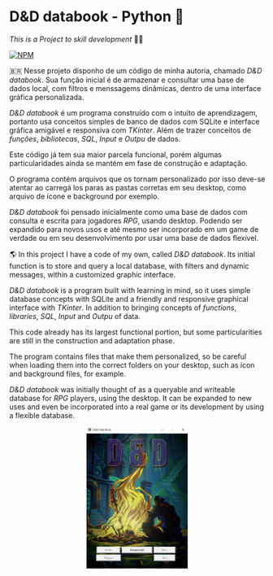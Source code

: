 # D&D databook - Python  :snake:

_This is a Project to skill development_ :man_student:

[![NPM](https://img.shields.io/npm/l/react)](https://github.com/DanBelasco/Python/blob/main/LICENSE)

🇧🇷  Nesse projeto disponho de um código de minha autoria, chamado *D&D databook*.
Sua função inicial é de armazenar e consultar uma base de dados local, com filtros e menssagems dinâmicas, dentro de uma interface gráfica personalizada.

*D&D databook* é um programa construído com o intuito de aprendizagem, portanto usa conceitos simples de banco de dados com SQLite e interface gráfica amigável e responsiva com *TKinter*. Além de trazer conceitos de  _funções_, _bibliotecas_, _SQL_, _Input_ e _Outpu_ de dados. 

Este código já tem sua maior parcela funcional, porém algumas particularidades ainda se mantém em fase de construção e adaptação.

O programa contém arquivos que os tornam personalizado por isso deve-se atentar ao carregá los paras as pastas corretas em seu desktop, como arquivo de ícone e background por exemplo.

*D&D databook* foi pensado inicialmente como uma base de dados com consulta e escrita  para jogadores _RPG_, usando desktop. Podendo ser expandido para novos usos e até mesmo ser incorporado em um game de verdade ou em seu desenvolvimento por usar uma base de dados flexível.  




:earth_americas: In this project I have a code of my own, called *D&D databook*.
Its initial function is to store and query a local database, with filters and dynamic messages, within a customized graphic interface.

*D&D databook* is a program built with learning in mind, so it uses simple database concepts with SQLite and a friendly and responsive graphical interface with *TKinter*. In addition to bringing concepts of _functions_, _libraries_, _SQL_, _Input_ and _Outpu_ of data.

This code already has its largest functional portion, but some particularities are still in the construction and adaptation phase.

The program contains files that make them personalized, so be careful when loading them into the correct folders on your desktop, such as icon and background files, for example.

*D&D databook* was initially thought of as a queryable and writeable database for _RPG_ players, using the desktop. It can be expanded to new uses and even be incorporated into a real game or its development by using a flexible database.

<div align="center">
<img src="https://github.com/DanBelasco/Python/blob/8fe0df904f7fc32b689950a17a4f88198b599a67/7-%20D%26D%20Data%20Book/ded.bmp" width="200px" />
